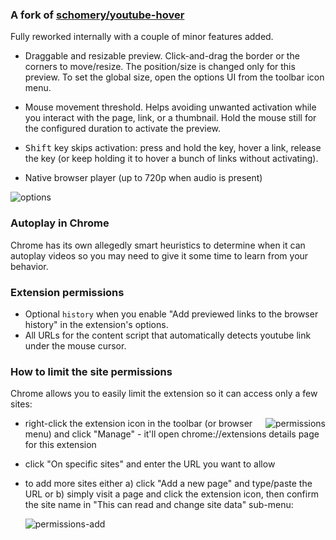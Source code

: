 ### A fork of [schomery/youtube-hover](https://github.com/schomery/youtube-hover/)

Fully reworked internally with a couple of minor features added.

* Draggable and resizable preview. Click-and-drag the border or the corners to move/resize. The position/size is changed only for this preview. To set the global size, open the options UI from the toolbar icon menu.

* Mouse movement threshold. Helps avoiding unwanted activation while you interact with the page, link, or a thumbnail. Hold the mouse still for the configured duration to activate the preview.

* <kbd>Shift</kbd> key skips activation: press and hold the key, hover a link, release the key (or keep holding it to hover a bunch of links without activating).

* Native browser player (up to 720p when audio is present)

![options](https://i.imgur.com/hqUYQrx.png)

### Autoplay in Chrome

Chrome has its own allegedly smart heuristics to determine when it can autoplay videos so you may need to give it some time to learn from your behavior.

### Extension permissions

* Optional `history` when you enable "Add previewed links to the browser history" in the extension's options.
* All URLs for the content script that automatically detects youtube link under the mouse cursor.

### How to limit the site permissions

Chrome allows you to easily limit the extension so it can access only a few sites:

<img align="right" alt="permissions" src="https://i.imgur.com/x8Yt4OE.png">

* right-click the extension icon in the toolbar (or browser menu) and click "Manage" - it'll open chrome://extensions details page for this extension
* click "On specific sites" and enter the URL you want to allow
* to add more sites either a) click "Add a new page" and type/paste the URL or b) simply visit a page and click the extension icon, then confirm the site name in "This can read and change site data" sub-menu:

  ![permissions-add](https://i.imgur.com/mZE2lYi.png)
